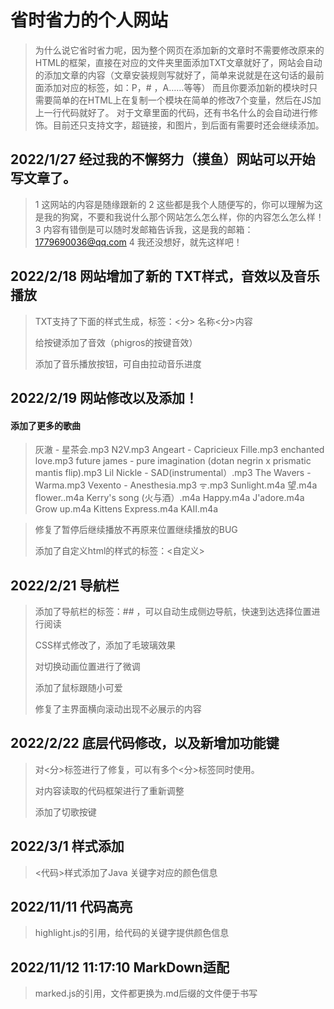 # 省时省力的个人网站

>	为什么说它省时省力呢，因为整个网页在添加新的文章时不需要修改原来的HTML的框架，直接在对应的文件夹里面添加TXT文章就好了，网站会自动的添加文章的内容（文章安装规则写就好了，简单来说就是在这句话的最前面添加对应的标签，如：P，# ，A……等等）
>	而且你要添加新的模块时只需要简单的在HTML上在复制一个模块在简单的修改7个变量，然后在JS加上一行代码就好了。
>	对于文章里面的代码，还有书名什么的会自动进行修饰。目前还只支持文字，超链接，和图片，到后面有需要时还会继续添加。



## 2022/1/27   经过我的不懈努力（摸鱼）网站可以开始写文章了。

>	1 这网站的内容是随缘跟新的
>	2 这些都是我个人随便写的，你可以理解为这是我的狗窝，不要和我说什么那个网站怎么怎么样，你的内容怎么怎么样！
>	3 内容有错倒是可以随时发邮箱告诉我，这是我的邮箱：1779690036@qq.com
>	4 我还没想好，就先这样吧！



## 2022/2/18  网站增加了新的  TXT样式，音效以及音乐播放

>	TXT支持了下面的样式生成，标签：<分>
>	名称<分>内容
>	 
>	给按键添加了音效（phigros的按键音效）
>	 
>	添加了音乐播放按钮，可自由拉动音乐进度



## 2022/2/19  网站修改以及添加！

#### 	添加了更多的歌曲
>	灰澈 - 星茶会.mp3
>	N2V.mp3
>	Angeart - Capricieux Fille.mp3
>	enchanted love.mp3
>	future james - pure imagination (dotan negrin x prismatic mantis flip).mp3
>	Lil Nickle - SAD(instrumental）.mp3
>	The Wavers - Warma.mp3
>	Vexento - Anesthesia.mp3
>	ᯤ.mp3
>	Sunlight.m4a
>	望.m4a
>	flower..m4a
>	Kerry's song (火与酒）.m4a
>	Happy.m4a
>	J'adore.m4a
>	Grow up.m4a
>	Kittens Express.m4a
>	KAII.m4a

>	
>	修复了暂停后继续播放不再原来位置继续播放的BUG
>	
>	添加了自定义html的样式的标签：<自定义>




## 2022/2/21  导航栏

>	添加了导航栏的标签：## ，可以自动生成侧边导航，快速到达选择位置进行阅读
>	
>	CSS样式修改了，添加了毛玻璃效果
>	
>	对切换动画位置进行了微调
>	
>	添加了鼠标跟随小可爱
>	
>	修复了主界面横向滚动出现不必展示的内容



## 2022/2/22  底层代码修改，以及新增加功能键

>	对<分>标签进行了修复，可以有多个<分>标签同时使用。
>	
>	对内容读取的代码框架进行了重新调整
>	
>	添加了切歌按键



## 2022/3/1 样式添加

>	<代码>样式添加了Java 关键字对应的颜色信息



## 2022/11/11 代码高亮

>	highlight.js的引用，给代码的关键字提供颜色信息



## 2022/11/12 11:17:10 MarkDown适配

>	marked.js的引用，文件都更换为.md后缀的文件便于书写